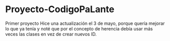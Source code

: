 # Proyecto-CodigoPaLante
Primer proyecto
Hice una actualización el 3 de mayo, porque quería mejorar lo que ya tenía y noté que por el concepto de herencia debía usar más veces las clases en vez de crear nuevos ID.
